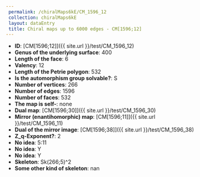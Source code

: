 ```yaml
--- 
 permalink: /chiralMaps6kE/CM_1596_12 
 collection: chiralMaps6kE
 layout: dataEntry
 title: Chiral maps up to 6000 edges - CM[1596;12]
---
```


- **ID**: [CM[1596;12]]({{ site.url }}/test/CM_1596_12)
- **Genus of the underlying surface**: 400
- **Length of the face**: 6
- **Valency**: 12
- **Length of the Petrie polygon**: 532
- **Is the automorphism group solvable?**: S
- **Number of vertices**: 266
- **Number of edges**: 1596
- **Number of faces**: 532
- **The map is self-**: none
- **Dual map**: [CM[1596;30]]({{ site.url }}/test/CM_1596_30)
- **Mirror (enantihomorphic) map**: [CM[1596;11]]({{ site.url }}/test/CM_1596_11)
- **Dual of the mirror image**: [CM[1596;38]]({{ site.url }}/test/CM_1596_38)
- **Z_q-Exponent?**: 2
- **No idea**:  5:11
- **No idea**: Y
- **No idea**: Y
- **Skeleton**: Sk(266;5)^2
- **Some other kind of skeleton**: nan
